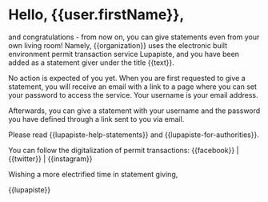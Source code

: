 # Hello, {{user.firstName}},

and congratulations - from now on, you can give statements even from
your own living room! Namely, {{organization}} uses the electronic
built environment permit transaction service Lupapiste, and you have
been added as a statement giver under the title {{text}}.

No action is expected of you yet. When you are first requested to give
a statement, you will receive an email with a link to a page where you
can set your password to access the service. Your username is your
email address.

Afterwards, you can give a statement with your username and the password
you have defined through a link sent to you via email.

Please read {{lupapiste-help-statements}} and {{lupapiste-for-authorities}}.

You can follow the digitalization of permit transactions: {{facebook}}
| {{twitter}} | {{instagram}}

Wishing a more electrified time in statement giving,

{{lupapiste}}
